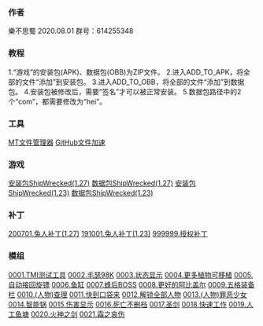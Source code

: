 
### 作者
樂不思蜀
2020.08.01
群号：614255348
### 教程
1.“游戏”的安装包(APK)、数据包(OBB)为ZIP文件。
2.进入ADD_TO_APK，将全部的文件“添加”到安装包。
3.进入ADD_TO_OBB，将全部的文件“添加”到数据包。
4.安装包被修改后，需要“签名”才可以被正常安装。
5.数据包路径中的2个“com”，都需要修改为“hei”。
### 工具
[MT文件管理器](https://storage.mt2.cn/MT2.9.1-beta.apk)
[GitHub文件加速](https://gh.api.99988866.xyz/)
### 游戏
[安装包ShipWrecked(1.27)](https://sj.71acg.com/hykb/201911/20191126jhht1.27.apk)
[数据包ShipWrecked(1.27)](https://sj.71acg.com/hykb/shujubao/main.50.com.kleientertainment.doNotStarveShipwrecked.obb)
[安装包ShipWrecked(1.23)](https://sj.71acg.com/hykb/201906/20190621jhhn1.23.apk)
[数据包ShipWrecked(1.23)](https://sj.71acg.com/hykb/shujubao/main.38.com.kleientertainment.doNotStarveShipwrecked.obb)
### 补丁
[200701.兔人补丁(1.27)](https://github.com/cnzixn/bmsh-patch/archive/GIT200701.zip)
[191001.兔人补丁(1.23)](https://github.com/cnzixn/bmsh-patch/archive/GIT191001.zip)
[999999.授权补丁](https://github.com/cnzixn/bmsh-patch/archive/GIT999999.zip)
### 模组
[0001.TMI测试工具](https://github.com/cnzixn/bmsh-mods1/archive/GIT0001.zip)
[0002.毛瑟98K](https://github.com/cnzixn/bmsh-mods1/archive/GIT0002.zip)
[0003.状态显示](https://github.com/cnzixn/bmsh-mods1/archive/GIT0003.zip)
[0004.更多植物可移植](https://github.com/cnzixn/bmsh-mods1/archive/GIT0004.zip)
[0005.自动接回旋镖](https://github.com/cnzixn/bmsh-mods1/archive/GIT0005.zip)
[0006.鱼缸](https://github.com/cnzixn/bmsh-mods1/archive/GIT0006.zip)
[0007.蜂后BOSS](https://github.com/cnzixn/bmsh-mods1/archive/GIT0007.zip)
[0008.更好的阿比盖尔](https://github.com/cnzixn/bmsh-mods1/archive/GIT0008.zip)
[0009.五格装备栏](https://github.com/cnzixn/bmsh-mods1/archive/GIT0009.zip)
[0010.(人物)查理](https://github.com/cnzixn/bmsh-mods1/archive/GIT0010.zip)
[0011.快到口袋来](https://github.com/cnzixn/bmsh-mods1/archive/GIT0011.zip)
[0012.解锁全部人物](https://github.com/cnzixn/bmsh-mods1/archive/GIT0012.zip)
[0013.(人物)罪恶少女](https://github.com/cnzixn/bmsh-mods1/archive/GIT0013.zip)
[0014.智能锅](https://github.com/cnzixn/bmsh-mods1/archive/GIT0014.zip)
[0015.伤害显示](https://github.com/cnzixn/bmsh-mods1/archive/GIT0015.zip)
[0016.死亡不删档](https://github.com/cnzixn/bmsh-mods1/archive/GIT0016.zip)
[0017.圣剑](https://github.com/cnzixn/bmsh-mods1/archive/GIT0017.zip)
[0018.快速工作](https://github.com/cnzixn/bmsh-mods1/archive/GIT0018.zip)
[0019.人工鱼塘](https://github.com/cnzixn/bmsh-mods1/archive/GIT0019.zip)
[0020.火神之剑](https://github.com/cnzixn/bmsh-mods1/archive/GIT0020.zip)
[0021.霜之哀伤](https://github.com/cnzixn/bmsh-mods1/archive/GIT0021.zip)